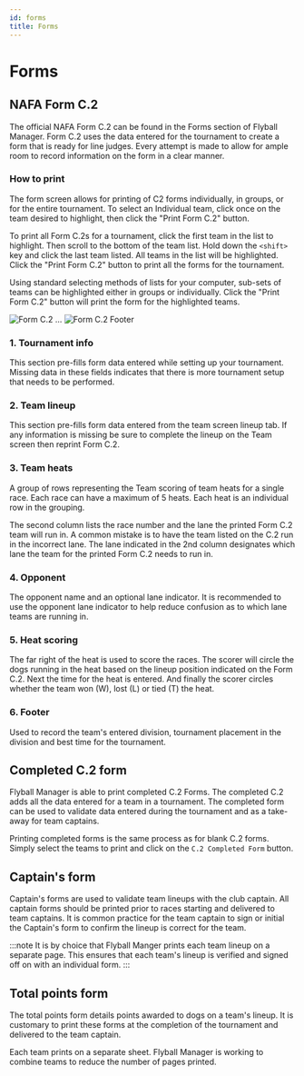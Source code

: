 ```yaml
---
id: forms
title: Forms
---
```


# Forms

## NAFA Form C.2

The official NAFA Form C.2 can be found in the Forms section of Flyball Manager. Form C.2 uses the data entered for the tournament to create a form that is ready for line judges. Every attempt is made to allow for ample room to record information on the form in a clear manner.

### How to print

The form screen allows for printing of C2 forms individually, in groups, or for the entire tournament. To select an Individual team, click once on the team desired to highlight, then click the "Print Form C.2" button.

To print all Form C.2s for a tournament, click the first team in the list to highlight. Then scroll to the bottom of the team list. Hold down the `<shift>` key and click the last team listed. All teams in the list will be highlighted. Click the "Print Form C.2" button to print all the forms for the tournament.

Using standard selecting methods of lists for your computer, sub-sets of teams can be highlighted either in groups or individually. Click the "Print Form C.2" button will print the form for the highlighted teams.

![Form C.2](/img/c2-form-top.png)
...
![Form C.2 Footer](/img/c2-form-footer.png)

### 1. Tournament info

This section pre-fills form data entered while setting up your tournament. Missing data in these fields indicates that there is more tournament setup that needs to be performed.

### 2. Team lineup

This section pre-fills form data entered from the team screen lineup tab. If any information is missing be sure to complete the lineup on the Team screen then reprint Form C.2.

### 3. Team heats

A group of rows representing the Team scoring of team heats for a single race. Each race can have a maximum of 5 heats. Each heat is an individual row in the grouping.

The second column lists the race number and the lane the printed Form C.2 team will run in. A common mistake is to have the team listed on the C.2 run in the incorrect lane. The lane indicated in the 2nd column designates which lane the team for the printed Form C.2 needs to run in.

### 4. Opponent

The opponent name and an optional lane indicator. It is recommended to use the opponent lane indicator to help reduce confusion as to which lane teams are running in.

### 5. Heat scoring

The far right of the heat is used to score the races. The scorer will circle the dogs running in the heat based on the lineup position indicated on the Form C.2. Next the time for the heat is entered. And finally the scorer circles whether the team won (W), lost (L) or tied (T) the heat.

### 6. Footer

Used to record the team's entered division, tournament placement in the division and best time for the tournament.

## Completed C.2 form

Flyball Manager is able to print completed C.2 Forms. The completed C.2 adds all the data entered for a team in a tournament. The completed form can be used to validate data entered during the tournament and as a take-away for team captains.

Printing completed forms is the same process as for blank C.2 forms. Simply select the teams to print and click on the `C.2 Completed Form` button.

## Captain's form

Captain's forms are used to validate team lineups with the club captain. All captain forms should be printed prior to races starting and delivered to team captains. It is common practice for the team captain to sign or initial the Captain's form to confirm the lineup is correct for the team.

:::note
It is by choice that Flyball Manger prints each team lineup on a separate page. This ensures that each team's lineup is verified and signed off on with an individual form.
:::

## Total points form

The total points form details points awarded to dogs on a team's lineup. It is customary to print these forms at the completion of the tournament and delivered to the team captain.

Each team prints on a separate sheet. Flyball Manager is working to combine teams to reduce the number of pages printed.
